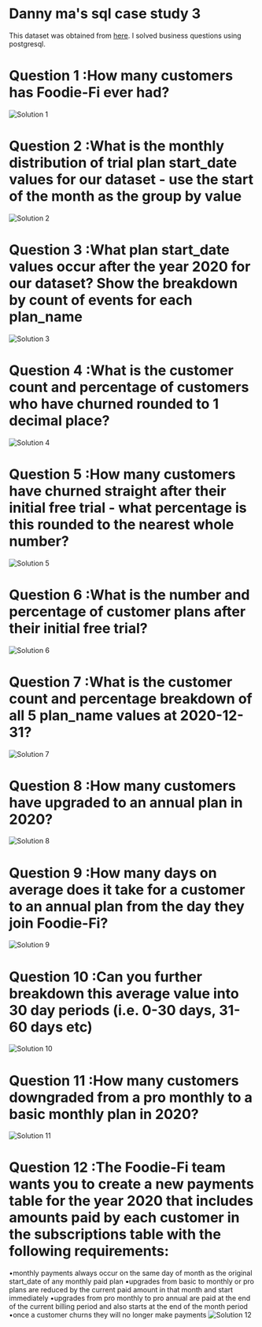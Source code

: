 # Danny ma's sql case study 3

This dataset was obtained from [here](https://8weeksqlchallenge.com/case-study-3/). I solved business questions using postgresql.
# Question 1 :How many customers has Foodie-Fi ever had?
![Solution 1](https://github.com/Popsonn/Danny-Ma-s-8-week-sql-challenge/blob/main/sql%20danny(3)%20soln%201.png)

# Question 2 :What is the monthly distribution of trial plan start_date values for our dataset - use the start of the month as the group by value
![Solution 2](https://github.com/Popsonn/Danny-Ma-s-8-week-sql-challenge/blob/main/sql%20danny(3)%20soln%202.png)

# Question 3 :What plan start_date values occur after the year 2020 for our dataset? Show the breakdown by count of events for each plan_name
![Solution 3](https://github.com/Popsonn/Danny-Ma-s-8-week-sql-challenge/blob/main/sql%20danny(3)%20soln%203.png)

# Question 4 :What is the customer count and percentage of customers who have churned rounded to 1 decimal place?
![Solution 4](https://github.com/Popsonn/Danny-Ma-s-8-week-sql-challenge/blob/main/sql%20danny(3)%20soln%204.png)

# Question 5 :How many customers have churned straight after their initial free trial - what percentage is this rounded to the nearest whole number?
![Solution 5](https://github.com/Popsonn/Danny-Ma-s-8-week-sql-challenge/blob/main/sql%20danny(3)%20soln%205.png)

# Question 6 :What is the number and percentage of customer plans after their initial free trial?
![Solution 6](https://github.com/Popsonn/Danny-Ma-s-8-week-sql-challenge/blob/main/sql%20danny(3)%20soln%206.png)

# Question 7 :What is the customer count and percentage breakdown of all 5 plan_name values at 2020-12-31?
![Solution 7](https://github.com/Popsonn/Danny-Ma-s-8-week-sql-challenge/blob/main/sql%20danny(3)%20soln%207.png)

# Question 8 :How many customers have upgraded to an annual plan in 2020?
![Solution 8](https://github.com/Popsonn/Danny-Ma-s-8-week-sql-challenge/blob/main/sql%20danny(3)%20soln%208.png)

# Question 9 :How many days on average does it take for a customer to an annual plan from the day they join Foodie-Fi?
![Solution 9](https://github.com/Popsonn/Danny-Ma-s-8-week-sql-challenge/blob/main/sql%20danny(3)%20soln%209.png)

# Question 10 :Can you further breakdown this average value into 30 day periods (i.e. 0-30 days, 31-60 days etc)
![Solution 10](https://github.com/Popsonn/Danny-Ma-s-8-week-sql-challenge/blob/main/sql%20danny(3)%20soln%2010.png)

# Question 11 :How many customers downgraded from a pro monthly to a basic monthly plan in 2020?
![Solution 11](https://github.com/Popsonn/Danny-Ma-s-8-week-sql-challenge/blob/main/sql%20danny(3)%20soln%2011.png)

# Question 12 :The Foodie-Fi team wants you to create a new payments table for the year 2020 that includes amounts paid by each customer in the subscriptions table with the following requirements:
•monthly payments always occur on the same day of month as the original start_date of any monthly paid plan
•upgrades from basic to monthly or pro plans are reduced by the current paid amount in that month and start immediately
•upgrades from pro monthly to pro annual are paid at the end of the current billing period and also starts at the end of the month period
•once a customer churns they will no longer make payments
![Solution 12](https://github.com/Popsonn/Danny-Ma-s-8-week-sql-challenge/blob/main/sql%20danny(3)%20soln%2012.png)
